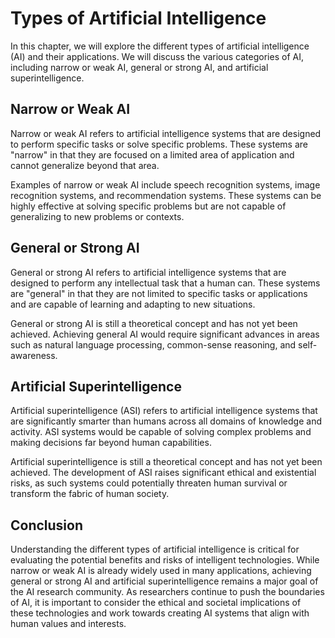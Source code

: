 Types of Artificial Intelligence
===================================================================================================

In this chapter, we will explore the different types of artificial intelligence (AI) and their applications. We will discuss the various categories of AI, including narrow or weak AI, general or strong AI, and artificial superintelligence.

Narrow or Weak AI
-----------------

Narrow or weak AI refers to artificial intelligence systems that are designed to perform specific tasks or solve specific problems. These systems are "narrow" in that they are focused on a limited area of application and cannot generalize beyond that area.

Examples of narrow or weak AI include speech recognition systems, image recognition systems, and recommendation systems. These systems can be highly effective at solving specific problems but are not capable of generalizing to new problems or contexts.

General or Strong AI
--------------------

General or strong AI refers to artificial intelligence systems that are designed to perform any intellectual task that a human can. These systems are "general" in that they are not limited to specific tasks or applications and are capable of learning and adapting to new situations.

General or strong AI is still a theoretical concept and has not yet been achieved. Achieving general AI would require significant advances in areas such as natural language processing, common-sense reasoning, and self-awareness.

Artificial Superintelligence
----------------------------

Artificial superintelligence (ASI) refers to artificial intelligence systems that are significantly smarter than humans across all domains of knowledge and activity. ASI systems would be capable of solving complex problems and making decisions far beyond human capabilities.

Artificial superintelligence is still a theoretical concept and has not yet been achieved. The development of ASI raises significant ethical and existential risks, as such systems could potentially threaten human survival or transform the fabric of human society.

Conclusion
----------

Understanding the different types of artificial intelligence is critical for evaluating the potential benefits and risks of intelligent technologies. While narrow or weak AI is already widely used in many applications, achieving general or strong AI and artificial superintelligence remains a major goal of the AI research community. As researchers continue to push the boundaries of AI, it is important to consider the ethical and societal implications of these technologies and work towards creating AI systems that align with human values and interests.
